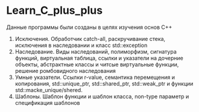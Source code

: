 # Learn_C_plus_plus

Данные программы были созданы в целях изучения основ С++

1. Исключения. Обработчик catch-all, раскручивание стека, исключения в наследовании и класс std::exception
2. Наследование. Виды наследований, полиморфизм, сигнатура функций, виртуальная таблица, ссылки и указатели на дочерние объекты,
   абстрактные классы и читсые виртуальные функции, решение ромбовидного наследования
3. Умные указатели. Ссылки r-value, семантика перемещения и копирования, std::unique_ptr, std::shared_ptr, std::weak_ptr и функции std::macke_unique/shered.
4. Шаблоны. Шаблон функции и шаблон класса, non-type параметр и спецификация шаблонов
